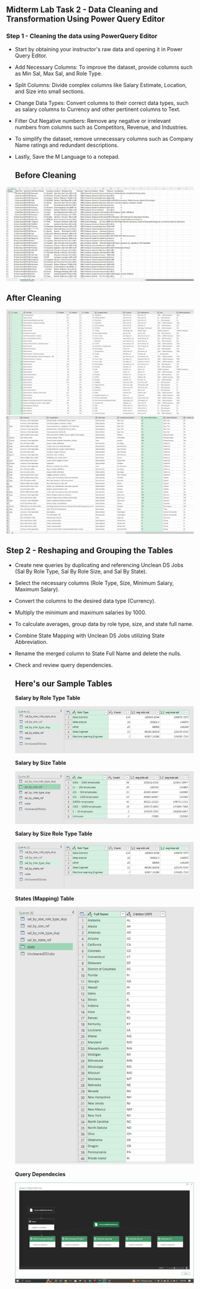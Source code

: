 ## Midterm Lab Task 2 -  Data Cleaning and Transformation Using Power Query Editor

### Step 1 - Cleaning the data using PowerQuery Editor
- Start by obtaining your instructor's raw data and opening it in Power Query Editor.
- Add Necessary Columns: To improve the dataset, provide columns such as Min Sal, Max Sal, and Role Type.
- Split Columns: Divide complex columns like Salary Estimate, Location, and Size into small sections.
- Change Data Types: Convert columns to their correct data types, such as salary columns to Currency and other pertinent columns to Text.
- Filter Out Negative numbers: Remove any negative or irrelevant numbers from columns such as Competitors, Revenue, and Industries.
- To simplify the dataset, remove unnecessary columns such as Company Name ratings and redundant descriptions.
- Lastly, Save the M Language to a notepad.
  
  ## Before Cleaning  
![screenshot](/Midterm%20Lab%20Task%202/Images/before.PNG)

  ## After Cleaning
  ![screenshot](/Midterm%20Lab%20Task%202/Images/after1.png)
  ![screenshot](/Midterm%20Lab%20Task%202/Images/after2.png)
   
## Step 2 - Reshaping and Grouping the Tables
- Create new queries by duplicating and referencing Unclean DS Jobs (Sal By Role Type, Sal By Role Size, and Sal By State).
- Select the necessary columns (Role Type, Size, Minimum Salary, Maximum Salary).
- Convert the columns to the desired data type (Currency).
- Multiply the minimum and maximum salaries by 1000.
- To calculate averages, group data by role type, size, and state full name.
- Combine State Mapping with Unclean DS Jobs utilizing State Abbreviation.
- Rename the merged column to State Full Name and delete the nulls.
- Check and review query dependencies.

  ## Here's our Sample Tables

  **Salary by Role Type Table**

  ![screenshot](/Midterm%20Lab%20Task%202/Images/salbyroletypedup.png)

  **Salary by Size Table**

  ![screenshot](/Midterm%20Lab%20Task%202/Images/salbysizeref.png)

  **Salary by Size Role Type Table**

  ![screenshot](/Midterm%20Lab%20Task%202/Images/salbysizeroletypedup.png)

  **States (Mapping) Table**

  ![screenshot](/Midterm%20Lab%20Task%202/Images/state.PNG)

    
  **Query Dependecies**

  ![screenshot](/Midterm%20Lab%20Task%202/Images/Screenshot%20(Q).png)
